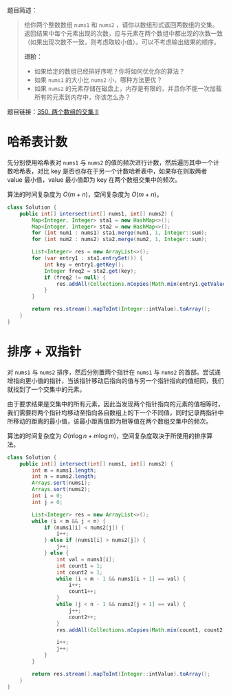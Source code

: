 题目简述：

> 给你两个整数数组 `nums1` 和 `nums2` ，请你以数组形式返回两数组的交集。返回结果中每个元素出现的次数，应与元素在两个数组中都出现的次数一致（如果出现次数不一致，则考虑取较小值）。可以不考虑输出结果的顺序。
>
> **进阶：**
>
> - 如果给定的数组已经排好序呢？你将如何优化你的算法？
> - 如果 `nums1` 的大小比 `nums2` 小，哪种方法更优？
> - 如果 `nums2` 的元素存储在磁盘上，内存是有限的，并且你不能一次加载所有的元素到内存中，你该怎么办？

题目链接：[350. 两个数组的交集 II](https://leetcode.cn/problems/intersection-of-two-arrays-ii/)

# 哈希表计数

先分别使用哈希表对 `nums1` 与 `nums2` 的值的频次进行计数，然后遍历其中一个计数哈希表，对比 key 是否也存在于另一个计数哈希表中，如果存在则取两者 value 最小值，value 最小值即为 key 在两个数组交集中的频次。

算法的时间复杂度为 $O(m+n)$，空间复杂度为 $O(m+n)$。

```java
class Solution {
    public int[] intersect(int[] nums1, int[] nums2) {
        Map<Integer, Integer> sta1 = new HashMap<>();
        Map<Integer, Integer> sta2 = new HashMap<>();
        for (int num1 : nums1) sta1.merge(num1, 1, Integer::sum);
        for (int num2 : nums2) sta2.merge(num2, 1, Integer::sum);

        List<Integer> res = new ArrayList<>();
        for (var entry1 : sta1.entrySet()) {
            int key = entry1.getKey();
            Integer freq2 = sta2.get(key);
            if (freq2 != null) {
                res.addAll(Collections.nCopies(Math.min(entry1.getValue(), freq2), key));
            }
        }

        return res.stream().mapToInt(Integer::intValue).toArray();
    }
}
```

# 排序 + 双指针

对 `nums1` 与 `nums2` 排序，然后分别置两个指针在 `nums1` 与 `nums2` 的首部。尝试递增指向更小值的指针，当该指针移动后指向的值与另一个指针指向的值相同，我们就找到了一个交集中的元素。

由于要求结果是交集中的所有元素，因此当发现两个指针指向的元素的值相等时，我们需要将两个指针均移动至指向各自数组上的下一个不同值，同时记录两指针中所移动的距离的最小值，该最小距离值即为相等值在两个数组交集中的频次。

算法的时间复杂度为 $O(n\log n+m\log m)$，空间复杂度取决于所使用的排序算法。

```java
class Solution {
    public int[] intersect(int[] nums1, int[] nums2) {
        int m = nums1.length;
        int n = nums2.length;
        Arrays.sort(nums1);
        Arrays.sort(nums2);
        int i = 0;
        int j = 0;

        List<Integer> res = new ArrayList<>();
        while (i < m && j < n) {
            if (nums1[i] < nums2[j]) {
                i++;
            } else if (nums1[i] > nums2[j]) {
                j++;
            } else {
                int val = nums1[i];
                int count1 = 1;
                int count2 = 1;
                while (i < m - 1 && nums1[i + 1] == val) {
                    i++;
                    count1++;
                }
                while (j < n - 1 && nums2[j + 1] == val) {
                    j++;
                    count2++;
                }
                res.addAll(Collections.nCopies(Math.min(count1, count2), val));

                i++;
                j++;
            }
        }

        return res.stream().mapToInt(Integer::intValue).toArray();
    }
}
```

